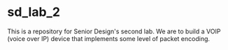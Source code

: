 # sd_lab_2
This is a repository for Senior Design's second lab. We are to build a VOIP (voice over IP) device that implements some level of packet encoding.
